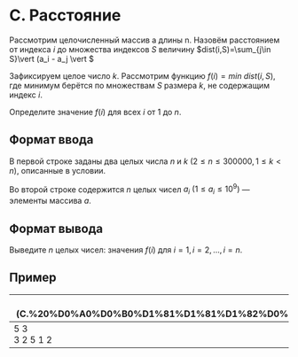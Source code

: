 ﻿# С. Расстояние
Рассмотрим целочисленный массив a длины n. Назовём расстоянием от индекса $i$ до множества индексов $S$ величину $dist(i,S)=\sum_{j\in S}\vert (a_i - a_j \vert $

Зафиксируем целое число $k$. Рассмотрим функцию $f(i) =  min ~  dist(i,S)$, где минимум берётся по множествам $S$ размера $k$, не содержащим индекс $i$.

Определите значение $f(i)$ для всех $i$ от $1$ до $n$. 

## Формат ввода
В первой строке заданы два целых числа $n$ и $k$ $(2 \leq n \leq 300000, 1 \leq k < n)$, описанные в условии.

Во второй строке содержится $n$ целых чисел $a_i$ $(1 \leq a_i \leq 10^9)$ — элементы массива $a$.
## Формат вывода
Выведите $n$ целых чисел: значения $f(i)$ для $i=1,i=2,…,i=n$. 
## Пример

| Ввод<br> (C.%20%D0%A0%D0%B0%D1%81%D1%81%D1%82%D0%BE%D1%8F%D0%BD%D0%B8%D0%B5%20%E2%80%94%20%D0%A2%D1%80%D0%B5%D0%BD%D0%B8%D1%80%D0%BE%D0%B2%D0%BE%D1%87%D0%BD%D1%8B%D0%B9%20%D0%BA%D0%BE%D0%BD%D1%82%D0%B5%D1%81%D1%82%20%D1%80%D0%B0%D0%B7%D1%80%D0%B0%D0%B1%D0%BE%D1%82%D0%BA%D0%B0%20%D0%B1%D1%8D%D0%BA%D0%B5%D0%BD%D0%B4%D0%B0%20%E2%80%94%20%D0%AF%D0%BD%D0%B4%D0%B5%D0%BA%D1%81.%D0%9A%D0%BE%D0%BD%D1%82%D0%B5%D1%81%D1%82_files/La6qi18Z8LwgnZdsAr1qy1GwCwo.gif) | Вывод<br> (C.%20%D0%A0%D0%B0%D1%81%D1%81%D1%82%D0%BE%D1%8F%D0%BD%D0%B8%D0%B5%20%E2%80%94%20%D0%A2%D1%80%D0%B5%D0%BD%D0%B8%D1%80%D0%BE%D0%B2%D0%BE%D1%87%D0%BD%D1%8B%D0%B9%20%D0%BA%D0%BE%D0%BD%D1%82%D0%B5%D1%81%D1%82%20%D1%80%D0%B0%D0%B7%D1%80%D0%B0%D0%B1%D0%BE%D1%82%D0%BA%D0%B0%20%D0%B1%D1%8D%D0%BA%D0%B5%D0%BD%D0%B4%D0%B0%20%E2%80%94%20%D0%AF%D0%BD%D0%B4%D0%B5%D0%BA%D1%81.%D0%9A%D0%BE%D0%BD%D1%82%D0%B5%D1%81%D1%82_files/La6qi18Z8LwgnZdsAr1qy1GwCwo.gif) |
| --- | --- |
| 5 3<br>3 2 5 1 2 | 4 2 8 4 2 |


